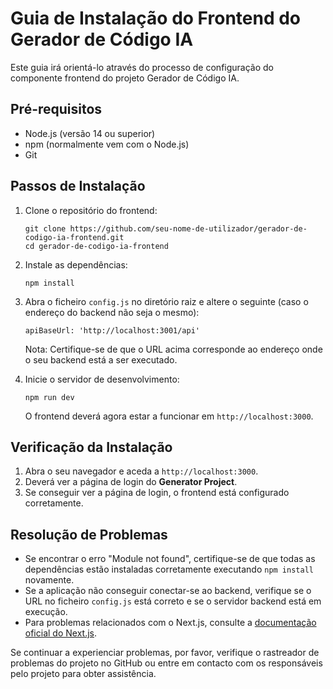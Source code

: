 # Guia de Instalação do Frontend do Gerador de Código IA

Este guia irá orientá-lo através do processo de configuração do componente frontend do projeto Gerador de Código IA.

## Pré-requisitos

- Node.js (versão 14 ou superior)
- npm (normalmente vem com o Node.js)
- Git

## Passos de Instalação

1. Clone o repositório do frontend:
   ```
   git clone https://github.com/seu-nome-de-utilizador/gerador-de-codigo-ia-frontend.git
   cd gerador-de-codigo-ia-frontend
   ```

2. Instale as dependências:
   ```
   npm install
   ```

3. Abra o ficheiro `config.js` no diretório raiz e altere o seguinte (caso o endereço do backend não seja o mesmo):
   ```
   apiBaseUrl: 'http://localhost:3001/api'
   ```
   Nota: Certifique-se de que o URL acima corresponde ao endereço onde o seu backend está a ser executado.

4. Inicie o servidor de desenvolvimento:
   ```
   npm run dev
   ```

   O frontend deverá agora estar a funcionar em `http://localhost:3000`.

## Verificação da Instalação

1. Abra o seu navegador e aceda a `http://localhost:3000`.
2. Deverá ver a página de login do **Generator Project**.
3. Se conseguir ver a página de login, o frontend está configurado corretamente.

## Resolução de Problemas

- Se encontrar o erro "Module not found", certifique-se de que todas as dependências estão instaladas corretamente executando `npm install` novamente.
- Se a aplicação não conseguir conectar-se ao backend, verifique se o URL no ficheiro `config.js` está correto e se o servidor backend está em execução.
- Para problemas relacionados com o Next.js, consulte a [documentação oficial do Next.js](https://nextjs.org/docs).

Se continuar a experienciar problemas, por favor, verifique o rastreador de problemas do projeto no GitHub ou entre em contacto com os responsáveis pelo projeto para obter assistência.